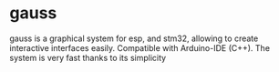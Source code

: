 # gauss
gauss is a graphical system for esp, and stm32, allowing to create interactive interfaces easily. Compatible with Arduino-IDE (C++). The system is very fast thanks to its simplicity
